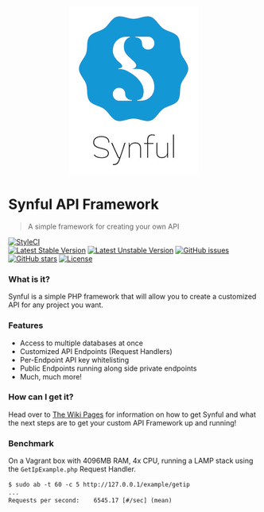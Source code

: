 <p align='center'>
	<img src='https://github.com/nathan-fiscaletti/synful/blob/master/Logo.jpg?raw=true' />
</p>

# Synful API Framework
> A simple framework for creating your own API

[![StyleCI](https://styleci.io/repos/66602627/shield?style=flat)](https://styleci.io/repos/66602627)		
[![Latest Stable Version](https://poser.pugx.org/nafisc/synful/v/stable?format=flat)](https://packagist.org/packages/nafisc/synful)
[![Latest Unstable Version](https://poser.pugx.org/nafisc/synful/v/unstable?format=flat)](https://packagist.org/packages/nafisc/synful)
[![GitHub issues](https://img.shields.io/github/issues/nathan-fiscaletti/synful.svg)](https://github.com/nathan-fiscaletti/synful/issues)
[![GitHub stars](https://img.shields.io/github/stars/nathan-fiscaletti/synful.svg)](https://github.com/nathan-fiscaletti/synful/stargazers)
[![License](https://poser.pugx.org/nafisc/synful/license?format=flat)](https://packagist.org/packages/nafisc/synful)


### What is it?		
Synful is a simple PHP framework that will allow you to create a customized API for any project you want. 

### Features
* Access to multiple databases at once
* Customized API Endpoints (Request Handlers)
* Per-Endpoint API key whitelisting
* Public Endpoints running along side private endpoints
* Much, much more!
		
### How can I get it?		
Head over to [The Wiki Pages](http://github.com/nathan-fiscaletti/synful/wiki) for information on how to get Synful and what the next steps are to get your custom API Framework up and running!

### Benchmark

On a Vagrant box with 4096MB RAM, 4x CPU, running a LAMP stack using the `GetIpExample.php` Request Handler.

```
$ sudo ab -t 60 -c 5 http://127.0.0.1/example/getip
...
Requests per second:    6545.17 [#/sec] (mean)
```
